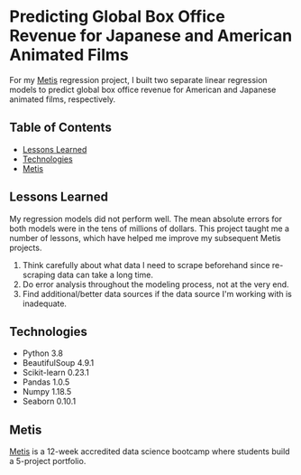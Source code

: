 # Predicting Global Box Office Revenue for Japanese and American Animated Films

For my [Metis](https://www.thisismetis.com/data-science-bootcamps) regression project, I built two separate linear regression models to predict global box office revenue for American and Japanese animated films, respectively.

## Table of Contents

* [Lessons Learned](#lessons-learned)
* [Technologies](#technologies)
* [Metis](#metis)

## Lessons Learned

My regression models did not perform well. The mean absolute errors for both models were in the tens of millions of dollars. This project taught me a number of lessons, which have helped me improve my subsequent Metis projects. 

1. Think carefully about what data I need to scrape beforehand since re-scraping data can take a long time. 
2. Do error analysis throughout the modeling process, not at the very end.
3. Find additional/better data sources if the data source I'm working with is inadequate.

## Technologies

* Python 3.8
* BeautifulSoup 4.9.1
* Scikit-learn 0.23.1
* Pandas 1.0.5
* Numpy 1.18.5
* Seaborn 0.10.1

## Metis

[Metis](https://www.thisismetis.com/data-science-bootcamps) is a 12-week accredited data science bootcamp where students build a 5-project portfolio. 


